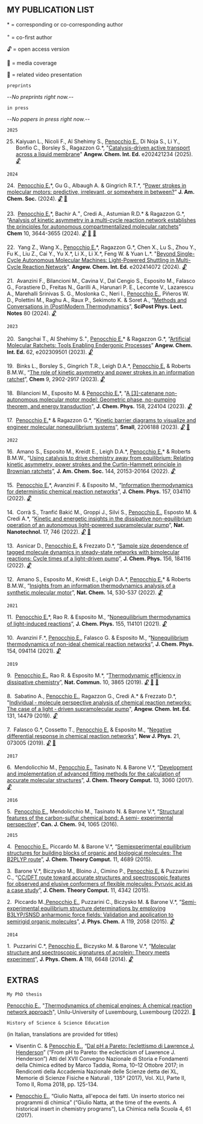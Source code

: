 ## MY PUBLICATION LIST

\* = corresponding or co-corresponding author

<sup>+</sup> = co-first author

:unlock: = open access version

:newspaper: = media coverage

:movie_camera: = related video presentation

`preprints`


--*No preprints right now.*--

`in press`


<!--*No papers in press right now.*-->
--*No papers in press right now.*--

`2025`

25. Kaiyuan L.,  Nicoli F., Al Shehimy S., <ins>Penocchio E.</ins>, Di Noja S., Li Y., Bonfio C., Borsley S., Ragazzon G.\*,
"[Catalysis-driven active transport across a liquid membrane](https://onlinelibrary.wiley.com/doi/full/10.1002/anie.202421234)"
__Angew. Chem. Int. Ed.__ e202421234 (2025).
[:unlock:](https://onlinelibrary.wiley.com/doi/full/10.1002/anie.202421234)

`2024`

24.&nbsp; <ins>Penocchio E.</ins>\*, Gu G., Albaugh A. & Gingrich R.T.\*, 
“[Power strokes in molecular motors: predictive, irrelevant, or somewhere in between?](https://doi.org/10.1021/jacs.4c14481)” 
__J. Am. Chem. Soc.__ (2024).
[:unlock:](https://doi.org/10.26434/chemrxiv-2024-rjbdc-v3)
[:movie_camera:](https://www.youtube.com/watch?v=csrnRe6KuZo)


23.&nbsp; <ins>Penocchio E.</ins>\*, Bachir A.<sup>+</sup>, Credi A., Astumian R.D.\* & Ragazzon G.\*, 
“[Analysis of kinetic asymmetry in a multi-cycle reaction network establishes the principles for autonomous compartmentalized molecular ratchets](https://doi.org/10.1016/j.chempr.2024.07.038)” 
__Chem__ 10, 3644-3655 (2024).
[:unlock:](https://doi.org/10.1016/j.chempr.2024.07.038)
[:newspaper:](https://www.chemistryviews.org/role-of-compartmentalization-in-life-like-chemical-systems/)
[:newspaper:](https://doi.org/10.1016/j.chempr.2024.09.032)

22.&nbsp; Yang Z., Wang X., <ins>Penocchio E.</ins>\*, Ragazzon G.\*, Chen X., Lu S., Zhou Y., Fu K., Liu Z., Cai Y., Yu X.\*, Li X., Li
X.\*, Feng W. & Yuan L.\*. "[Beyond Single-Cycle Autonomous Molecular Machines: Light-Powered Shuttling in Multi-Cycle
Reaction Network](ihttps://onlinelibrary.wiley.com/doi/abs/10.1002/anie.202414072)". __Angew. Chem. Int. Ed.__ e202414072 (2024).
[:unlock:](https://onlinelibrary.wiley.com/doi/10.1002/anie.202414072)


21.&nbsp; Avanzini F., Bilancioni M., Cavina V., Dal Cengio S., Esposito M., Falasco G., Forastiere D., Freitas N., Garilli A., Harunari P. E., Lecomte V., Lazarescu A., Marehalli Srinivas S. G., Moslonka C., Neri I., <ins>Penocchio E.</ins>, Piñeros W. D., Polettini M., Raghu A., Raux P., Sekimoto K. & Soret A., 
“[Methods and Conversations in (Post)Modern Thermodynamics](https://www.scipost.org/SciPostPhysLectNotes.80?acad_field_slug=chemistry)”, 
__SciPost Phys. Lect. Notes__ 80 (2024).
[:unlock:](https://www.scipost.org/SciPostPhysLectNotes.80?acad_field_slug=chemistry)

`2023`

20.&nbsp; Sangchai T., Al Shehimy S.<sup>+</sup>, <ins>Penocchio E.</ins>\* & Ragazzon G.\*, 
“[Artificial Molecular Ratchets: Tools Enabling Endergonic Processes](https://doi.org/10.1002/anie.202309501)” 
__Angew. Chem. Int. Ed.__ 62, e202309501 (2023).
[:unlock:](https://doi.org/10.1002/anie.202309501)

19.&nbsp; Binks L., Borsley S., Gingrich T.R., Leigh D.A.\*, <ins>Penocchio E.</ins> & Roberts B.M.W., 
“[The role of kinetic asymmetry and power strokes in an information ratchet](https://doi.org/10.1016/j.chempr.2023.05.035)”, 
__Chem__ 9, 2902-2917 (2023).
[:unlock:](https://doi.org/10.1016/j.chempr.2023.05.035)

18.&nbsp; Bilancioni M., Esposito M. & <ins>Penocchio E.</ins>\*, 
"[A \[3\]-catenane non-autonomous molecular motor model: Geometric phase, no-pumping theorem, and energy transduction](https://pubs.aip.org/aip/jcp/article-abstract/158/22/224104/2895224/A-3-catenane-non-autonomous-molecular-motor-model?redirectedFrom=fulltext)", 
__J. Chem. Phys.__ 158, 224104 (2023).
[:unlock:](https://arxiv.org/abs/2303.13331)

17.&nbsp; <ins>Penocchio E.</ins>\* & Ragazzon G.\*, 
“[Kinetic barrier diagrams to visualize and engineer molecular nonequilibrium systems](https://doi.org/10.1002/smll.202206188)”, 
__Small__, 2206188 (2023).
[:unlock:](https://doi.org/10.1002/smll.202206188)
[:movie_camera:](https://www.youtube.com/watch?v=bVdY7zPm77Y)

`2022`

16.&nbsp; Amano S., Esposito M., Kreidt E., Leigh D.A.\*, <ins>Penocchio E.</ins>\* & Roberts B.M.W., 
“[Using catalysis to drive chemistry away from equilibrium: Relating kinetic asymmetry, power strokes and the Curtin-Hammett principle in Brownian ratchets](https://pubs.acs.org/doi/full/10.1021/jacs.2c08723)”, 
__J. Am. Chem. Soc.__ 144, 20153-20164 (2022).
[:unlock:](https://pubs.acs.org/doi/full/10.1021/jacs.2c08723)

15.&nbsp; <ins>Penocchio E.</ins>\*, Avanzini F. & Esposito M., 
“[Information thermodynamics for deterministic chemical reaction networks](https://doi.org/10.1063/5.0094849)”, 
__J. Chem. Phys.__ 157, 034110 (2022).
[:unlock:](https://arxiv.org/abs/2204.02815)

14.&nbsp; Corrà S., Tranfić Bakić M., Groppi J., Silvi S., <ins>Penocchio E.</ins>, Esposto M. & Credi A.\*, 
“[Kinetic and energetic insights in the dissipative non-equilibrium operation of an autonomous light-powered supramolecular pump](https://www.nature.com/articles/s41565-022-01151-y)”, 
__Nat. Nanotechnol.__ 17, 746 (2022).
[:unlock:](https://chemrxiv.org/engage/chemrxiv/article-details/61c439ac7f367e5cef5d2acc)
[:newspaper:](https://www.nature.com/articles/s41565-022-01152-x)

13.&nbsp; Asnicar D., <ins>Penocchio E.</ins> & Frezzato D.\*, 
“[Sample size dependence of tagged molecule dynamics in steady-state networks with bimolecular reactions: Cycle times of a light-driven pump](https://doi.org/10.1063/5.0089695)”, 
__J. Chem. Phys.__ 156, 184116 (2022).
[:unlock:](https://arxiv.org/abs/2205.06728)

12.&nbsp; Amano S., Esposito M., Kreidt E., Leigh D.A.\*, <ins>Penocchio E.</ins>\* & Roberts B.M.W.,
“[Insights from an information thermodynamics analysis of a synthetic molecular motor](https://www.nature.com/articles/s41557-022-00899-z)”,
__Nat. Chem.__ 14, 530-537 (2022).
[:unlock:](https://orbilu.uni.lu/bitstream/10993/51499/1/fmoc.pdf)

`2021`

11.&nbsp; <ins>Penocchio E.</ins>\*, Rao R. & Esposito M., 
“[Nonequilibrium thermodynamics of light-induced reactions](https://doi.org/10.1063/5.0060774)”, 
__J. Chem. Phys.__ 155, 114101 (2021). 
[:unlock:](https://arxiv.org/abs/2106.11665)

10.&nbsp; Avanzini F.\*, <ins>Penocchio E.</ins>, Falasco G. & Esposito M., 
“[Nonequilibrium thermodynamics of non-ideal chemical reaction networks](https://doi.org/10.1063/5.0041225)”, 
__J. Chem. Phys.__ 154, 094114 (2021). 
[:unlock:](https://arxiv.org/abs/2012.10375)

`2019`

9.&nbsp; <ins>Penocchio E.</ins>, Rao R. & Esposito M.\*, 
“[Thermodynamic efficiency in dissipative chemistry](https://doi.org/10.1038/s41467-019-11676-x)”, 
__Nat. Commun.__ 10, 3865 (2019).
[:unlock:](https://doi.org/10.1038/s41467-019-11676-x)
[:newspaper:](https://chemistrycommunity.nature.com/users/288290-emanuele-penocchio/posts/52722-chemical-is-the-new-thermal-thermodynamic-efficiency-in-dissipative-chemistry)
[:newspaper:](https://phys.org/news/2019-10-thermodynamic-framework-cells.html)

8.&nbsp; Sabatino A., <ins>Penocchio E.</ins>, Ragazzon G., Credi A.\* & Frezzato D.\*,
"[Individual ‐ molecule perspective analysis of chemical reaction networks: The case of a light ‐ driven supramolecular pump](https://doi.org/10.1002/ange.201908026)", 
__Angew. Chem. Int. Ed.__ 131, 14479 (2019).
[:unlock:](https://doi.org/10.1002/ange.201908026)

7.&nbsp; Falasco G.\*, Cossetto T., <ins>Penocchio E.</ins> & Esposito M., 
“[Negative differential response in chemical reaction networks](https://iopscience.iop.org/article/10.1088/1367-2630/ab28be/meta)”, 
__New J. Phys.__ 21, 073005 (2019).
[:unlock:](https://iopscience.iop.org/article/10.1088/1367-2630/ab28be/meta)
[:newspaper:](https://phys.org/news/2019-08-counterintuitive-physics-property-widespread.html?fbclid=IwAR1kJkYjIOd06UqeCto2JBA3V2HVF-F3LtoOxImS1oTy7_SgOci1v8IK4lg)

`2017`

6.&nbsp; Mendolicchio M., <ins>Penocchio E.</ins>, Tasinato N. & Barone V.\*, 
“[Development and implementation of advanced fitting methods for the calculation of accurate molecular structures](https://pubs.acs.org/doi/abs/10.1021/acs.jctc.7b00279)”, 
__J. Chem. Theory Comput.__ 13, 3060 (2017).
[:unlock:](https://d1wqtxts1xzle7.cloudfront.net/94294770/acs.jctc.7b0027920221115-1-19q6y78-libre.pdf?1668532633=&response-content-disposition=inline%3B+filename%3DDevelopment_and_Implementation_of_Advanc.pdf&Expires=1723416767&Signature=fN4LMLCALWUX7ga4yJAsxL-txZ7VHCmK47utLYYIYrDoCX0J~ftcfxWicB99FB4~96louSChP93AOdzuKM~67-3LWvhU0LNjzvGbkCU2XiJgn3YMzAx1rQkQhscpeo3Vs84ArZevwz3tEK8ApgJ7YJPN06GejSRfP4wWlDIHfeb1bkUOCnA49LHD1QXzbjoFXnSXa1GpctNBrM3pMaaK4Skg2MHI53z3mQGGAJmE6zWDO804chu~hpEM1peCOk7B1YvyLvBx~3UMC2VWwl9vkfPmfqPp3-jCtdcBtpymQWakXUyT-rKQnpGvrYx37nRhqmhyuVghYMTrrECuzgnmEg__&Key-Pair-Id=APKAJLOHF5GGSLRBV4ZA)

`2016`

5.&nbsp; <ins>Penocchio E.</ins>, Mendolicchio M., Tasinato N. & Barone V.\*, 
“[Structural features of the carbon-sulfur chemical bond: A semi- experimental perspective](https://cdnsciencepub.com/doi/abs/10.1139/cjc-2016-0282)”, 
__Can. J. Chem.__ 94, 1065 (2016).

`2015`

4.&nbsp; <ins>Penocchio E.</ins>, Piccardo M. & Barone V.\*, 
“[Semiexperimental equilibrium structures for building blocks of organic and biological molecules: The B2PLYP route](https://pubs.acs.org/doi/abs/10.1021/acs.jctc.5b00622)”, 
__J. Chem. Theory Comput.__ 11, 4689 (2015).

3.&nbsp; Barone V.\*, Biczysko M., Bloino J., Cimino P., <ins>Penocchio E.</ins> & Puzzarini C., 
“[CC/DFT route toward accurate structures and spectroscopic features for observed and elusive conformers of flexible molecules: Pyruvic acid as a case study](https://pubs.acs.org/doi/abs/10.1021/acs.jctc.5b00580)”, 
__J. Chem. Theory Comput.__ 11, 4342 (2015).

2.&nbsp; Piccardo M.,<ins>Penocchio E.</ins>, Puzzarini C., Biczysko M. & Barone V.\*, 
“[Semi-experimental equilibrium structure determinations by employing B3LYP/SNSD anharmonic force fields: Validation and application to semirigid organic molecules](https://pubs.acs.org/doi/abs/10.1021/jp511432m)”, 
__J. Phys. Chem.__ A 119, 2058 (2015).
[:unlock:](https://cris.unibo.it/bitstream/11585/523965/7/Semi-Experimental.pdf)

`2014`

1.&nbsp; Puzzarini C.\*, <ins>Penocchio E.</ins>, Biczysko M. & Barone V.\*, 
“[Molecular structure and spectroscopic signatures of acrolein: Theory meets experiment](https://pubs.acs.org/doi/abs/10.1021/jp503672g)”, 
__J. Phys. Chem. A__ 118, 6648 (2014).
[:unlock:](https://chemistry.sdsu.edu/courses/CHEM713/papers/LeCoultre_paper.pdf)

## EXTRAS

`My PhD thesis`

<ins>Penocchio E.</ins>, 
"[Thermodynamics of chemical engines: A chemical reaction network approach](https://orbilu.uni.lu/handle/10993/51510)", 
Unilu-University of Luxembourg, Luxembourg (2022).
[:movie_camera:](https://www.youtube.com/watch?v=kU0820ENNuo)

`History of Science & Science Education` 

(in Italian, translations are provided for titles)

- Visentin C. & <ins>Penocchio E.</ins>, 
“[Dal pH a Pareto: l’eclettismo di Lawrence J. Henderson](https://www.researchgate.net/publication/326718006_Dal_pH_a_Pareto_l%27eclettismo_di_Lawrence_J_Henderson)” 
(“From pH to Pareto: the eclecticism of Lawrence J. Henderson”) 
Atti del XVII Convegno Nazionale di Storia e Fondamenti della Chimica edited by Marco Taddia, Roma, 10–12 Ottobre 2017; in Rendiconti della Accademia Nazionale delle Scienze detta dei XL, Memorie di Scienze Fisiche e Naturali , 135° (2017), Vol. XLI, Parte II, Tomo II, Roma 2018, pp. 125-134.

- <ins>Penocchio E.</ins>, 
“Giulio Natta, all'epoca dei fatti. Un inserto storico nei programmi di chimica” 
(“Giulio Natta, at the time of the events. A historical insert in chemistry programs”), 
La Chimica nella Scuola 4, 61 (2017).


